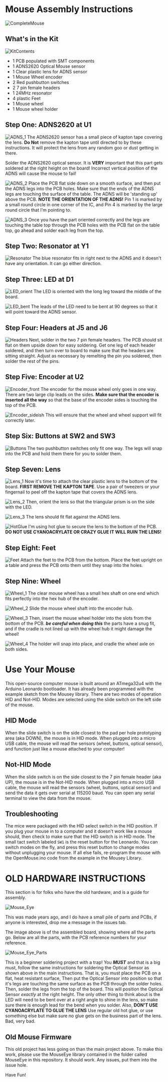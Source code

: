 # Mouse Assembly Instructions

![CompleteMouse](images/mouseProduction.jpg)

## What's in the Kit

![KitContents](images/MouseParts-_0000-parts.jpg)

* 1 PCB populated with SMT components
* 1 ADNS2620 Optical Mouse sensor
* 1 Clear plastic lens for ADNS sensor
* 1 Mouse Wheel encoder
* 2 Red pushbutton switches
* 2 7 pin female headers
* 1 24MHz resonator
* 4 plastic Feet
* 1 Mouse wheel
* 1 Mouse wheel holder


## Step One: ADNS2620 at U1
![ADNS_1](images/MouseParts-_0011_01.jpg)
The ADNS2620 sensor has a small piece of kapton tape covering the lens. **Do Not** remove the kapton tape until directed to by these instructions. It will protect the lens from any random goo or dust getting in there.

Solder the ADNS2620 optical sensor. It is **VERY** important that this part gets soldered at the right height on the board! Incorrect vertical position of the ADNS will cause the mouse to fail!


![ADNS_2](images/MouseParts-_0010_02better.jpg)
Place the PCB flat side down on a smooth surface, and then put the ADNS legs into the PCB holes. Make sure that the ends of the ADNS legs are touching the surface of the table. The ADNS will be 'standing up' above the PCB. **NOTE THE ORIENTATION OF THE ADNS!** Pin 1 is marked by a small round circle in one corner of the IC, and Pin 4 is marked by the large round circle that I'm pointing to.


![ADNS_3](images/MouseParts-_0008_05.jpg)
Once you have the part oriented correctly and the legs are touching the table top through the PCB holes with the PCB flat on the table top, go ahead and solder each leg from the top.


## Step Two: Resonator at Y1
![Resonator](images/MouseParts-_0006_07-withResonator.jpg)
The blue resonator fits in right next to the ADNS and it doesn't have any orientation. It can go either direction.


## Step Three: LED at D1
![LED_orient](images/MouseParts-_0003_10.jpg)
The LED is oriented with the long leg toward the middle of the board.


![LED_bent](images/MouseParts-_0041_12-yep.jpg)
 The leads of the LED need to be bent at 90 degrees so that it will point toward the ADNS sensor.


## Step Four: Headers at J5 and J6
![Headers](images/MouseParts-_0044_15.jpg)
Next, solder in the two 7 pin female headers. The PCB should sit flat on them upside down for easy soldering. Get one leg of each header soldered, and then turn over to board to make sure that the headers are sitting straight. Adjust as necessary by remelting the pin you soldered, then solder the rest of the pins.


## Step Five: Encoder at U2
![Encoder_front](images/MouseParts-_0028_20.jpg)
The encoder for the mouse wheel only goes in one way. There are two large clip leads on the sides. **Make sure that the encoder is inserted all the way** so that the base of the encoder sides is touching the top of the PCB.


![Encoder_sideish](images/MouseParts-_0027_21.jpg)
This will ensure that the wheel and wheel support will fit correctly later.

## Step Six: Buttons at SW2 and SW3
![Buttons](images/MouseParts-_0026_23.jpg)
The two pushbutton switches only fit one way. The legs will snap into the PCB and hold them there for you to solder them.

## Step Seven: Lens
![Lens_1](images/MouseParts-_0024_27.jpg)
Now it's time to attach the clear plastic lens to the bottom of the board. **FIRST REMOVE THE KAPTON TAPE**. Use a pair of tweezers or your fingernail to peel off the kapton tape that covers the ADNS lens.


![Lens_2](images/MouseParts-_0023_28.jpg)
Then, orient the lens so that the triangular prism is on the side with the LED.


![Lens_3](images/MouseParts-_0022_29.jpg)
The lens should fit flat against the ADNS lens.


![HotGlue](images/MouseParts-_0031_30.jpg)
I'm using hot glue to secure the lens to the bottom of the PCB. **DO NOT USE CYANOACRYLATE OR CRAZY GLUE IT WILL RUIN THE LENS!**


## Step Eight: Feet
![Feet](images/MouseParts-_0019_33.jpg)
Attach the feet to the PCB from the bottom. Place the feet upright on a table and press the PCB onto them until they snap into the holes.


## Step Nine: Wheel
![Wheel_1](images/MouseParts-_0017_35.jpg)
The clear mouse wheel has a small hex shaft on one end which fits perfectly into the hex hub of the encoder.

![Wheel_2](images/MouseParts-_0015_37.jpg)
Slide the mouse wheel shaft into the encoder hub.


![Wheel_3](images/MouseParts-_0014_38.jpg)
Then, insert the mouse wheel holder into the slots from the bottom of the PCB. ***be careful when doing this*** the parts have a snug fit, and if the cradle is not lined up with the wheel hub it might damage the wheel!


![Wheel_4](images/MouseParts-_0012_40.jpg)
The holder will snap into place, and cradle the wheel axle on both sides.

# Use Your Mouse
This open-source computer mouse is built around an ATmega32u4 with the Arduino Leonardo bootloader. It has already been programmed with the example sketch from the Mousey library. There are two modes of operation HID and Not-HID. Modes are selected using the slide switch on the left side of the mouse.

## HID Mode
When the slide switch is on the side closest to the pad per hole prototyping area (aka DOWN), the mouse is in HID mode. When plugged into a micro USB cable, the mouse will read the sensors (wheel, buttons, optical sensor), and function just like a mouse attached to your computer!

## Not-HID Mode
When the slide switch is on the side closest to the 7 pin female header (aka UP), the mouse is in the Not-HID mode. When plugged into a micro USB cable, the mouse will read the sensors (wheel, buttons, optical sensor) and send the data it gets over serial at 115200 baud. You can open any serial terminal to view the data from the mouse.

## Troubleshooting
The mice were packaged with the HID select switch in the HID position. If you plug your mouse in to a computer and it doesn't work like a mouse should, then check to make sure that the HID switch is in HID mode. The small tact switch labeled `SW1` is the reset button for the Leonardo. You can switch modes on the fly, and press this reset button to change modes without unplugging your mouse. If all else fails, re-program the mouse with the OpenMouse.ino code from the example in the Mousey Library.

# OLD HARDWARE INSTRUCTIONS
This section is for folks who have the old hardware, and is a guide for assembly. 

![Mouse_Eye](images/oldMouse/MouseEye_Production.jpg)

This was made years ago, and I do have a small pile of parts and PCBs, if anyone is interested, drop me a message in the issues tab.

The image above is of the assembled board, showing where all the parts go. Below are all the parts, with the PCB reference numbers for your reference.

![Mouse_Eye_Parts](images/oldMouse/MouseEye_Parts.jpg)

This is a beginner soldering project with a trap! You ***MUST*** and that is a big must, follow the same instructions for soldering the Optical Sensor as shown above in the main instructions. That is, you must place the PCB on a flat, heat resistant surface, Then put the Optical Sensor into position so that it's legs are touching the same surface as the PCB through the solder holes. Then, solder the legs from the top of the board. This will position the Optical Sensor *exactly* at the right height. The only other thing to think about is the LED will need to be bent over at a right angle to shine in the lens, so make sure there is enough lead for the bend when you solder.
Also, **DON'T USE CYANOACRYLATE TO GLUE THE LENS** Use regular old hot glue, or use something else but make sure no glue gets on the business part of the lens. Bad, very bad. 

## Old Mouse Firmware
This old project has less going on than the main project above. To make this work, please use the MouseEye library contained in the folder called MouseEye in this repository. It should work. Any issues, put them into the issue hole.

Have Fun!
